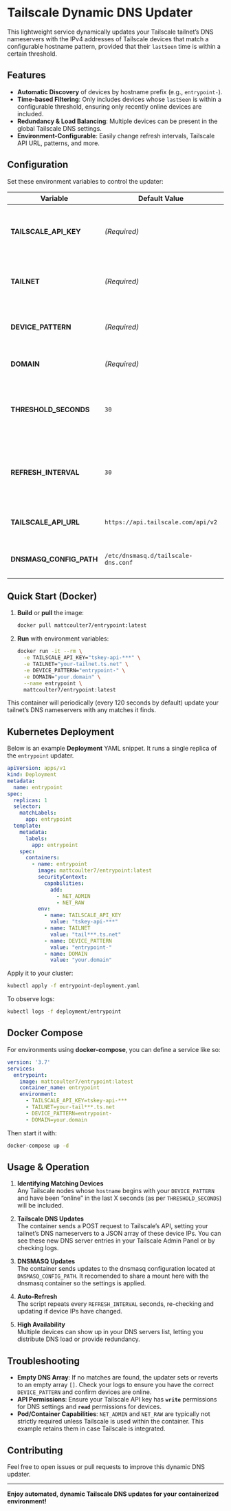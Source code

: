 # Tailscale Dynamic DNS Updater

This lightweight service dynamically updates your Tailscale tailnet’s DNS nameservers with the IPv4 addresses of Tailscale devices that match a configurable hostname pattern, provided that their `lastSeen` time is within a certain threshold.

## Features

- **Automatic Discovery** of devices by hostname prefix (e.g., `entrypoint-`).
- **Time-based Filtering**: Only includes devices whose `lastSeen` is within a configurable threshold, ensuring only recently online devices are included.
- **Redundancy & Load Balancing**: Multiple devices can be present in the global Tailscale DNS settings.
- **Environment-Configurable**: Easily change refresh intervals, Tailscale API URL, patterns, and more.

## Configuration

Set these environment variables to control the updater:

| Variable                | Default Value                           | Description                                                                                                      |
|-------------------------|-----------------------------------------|------------------------------------------------------------------------------------------------------------------|
| **TAILSCALE_API_KEY**   | *(Required)*                            | A Tailscale API key with permission to read device info and update DNS.                                          |
| **TAILNET**             | *(Required)*                            | Your Tailscale tailnet name, typically looks like `example.ts.net`.                                              |
| **DEVICE_PATTERN**      | *(Required)*                            | The hostname prefix used to filter devices (e.g., `entrypoint-`).                                       |
| **DOMAIN**              | *(Required)*                            | Domain register to to tailscale ip                                                                               |
| **THRESHOLD_SECONDS**   | `30`                                    | How many second old a device’s `lastSeen` can be to be considered online.                                        |
| **REFRESH_INTERVAL**    | `30`                                    | How many seconds to wait before re-checking devices and updating Tailscale DNS.                                  |
| **TAILSCALE_API_URL**   | `https://api.tailscale.com/api/v2`      | Tailscale API endpoint (rarely changed).                                                                         |
| **DNSMASQ_CONFIG_PATH** | `/etc/dnsmasq.d/tailscale-dns.conf`          | When tailscale DNSMASQ config mapping is saved to.                                                               |

## Quick Start (Docker)

1. **Build** or **pull** the image:
   ```bash
   docker pull mattcoulter7/entrypoint:latest
   ```
2. **Run** with environment variables:
   ```bash
   docker run -it --rm \
     -e TAILSCALE_API_KEY="tskey-api-***" \
     -e TAILNET="your-tailnet.ts.net" \
     -e DEVICE_PATTERN="entrypoint-" \
     -e DOMAIN="your.domain" \
     --name entrypoint \
     mattcoulter7/entrypoint:latest
   ```

This container will periodically (every 120 seconds by default) update your tailnet’s DNS nameservers with any matches it finds.

## Kubernetes Deployment

Below is an example **Deployment** YAML snippet. It runs a single replica of the `entrypoint` updater.

```yaml
apiVersion: apps/v1
kind: Deployment
metadata:
  name: entrypoint
spec:
  replicas: 1
  selector:
    matchLabels:
      app: entrypoint
  template:
    metadata:
      labels:
        app: entrypoint
    spec:
      containers:
        - name: entrypoint
          image: mattcoulter7/entrypoint:latest
          securityContext:
            capabilities:
              add:
                - NET_ADMIN
                - NET_RAW
          env:
            - name: TAILSCALE_API_KEY
              value: "tskey-api-***"
            - name: TAILNET
              value: "tail***.ts.net"
            - name: DEVICE_PATTERN
              value: "entrypoint-"
            - name: DOMAIN
              value: "your.domain"
```

Apply it to your cluster:

```bash
kubectl apply -f entrypoint-deployment.yaml
```

To observe logs:

```bash
kubectl logs -f deployment/entrypoint
```

## Docker Compose

For environments using **docker-compose**, you can define a service like so:

```yaml
version: '3.7'
services:
  entrypoint:
    image: mattcoulter7/entrypoint:latest
    container_name: entrypoint
    environment:
      - TAILSCALE_API_KEY=tskey-api-***
      - TAILNET=your-tail***.ts.net
      - DEVICE_PATTERN=entrypoint-
      - DOMAIN=your.domain
```

Then start it with:
```bash
docker-compose up -d
```

## Usage & Operation

1. **Identifying Matching Devices**  
   Any Tailscale nodes whose `hostname` begins with your `DEVICE_PATTERN` and have been “online” in the last X seconds (as per `THRESHOLD_SECONDS`) will be included.

2. **Tailscale DNS Updates**  
   The container sends a POST request to Tailscale’s API, setting your tailnet’s DNS nameservers to a JSON array of these device IPs. You can see these new DNS server entries in your Tailscale Admin Panel or by checking logs.

3. **DNSMASQ Updates**  
   The container sends updates to the dnsmasq configuration located at `DNSMASQ_CONFIG_PATH`. It recomended to share a mount here with the dnsmasq container so the settings is applied.

4. **Auto-Refresh**  
   The script repeats every `REFRESH_INTERVAL` seconds, re-checking and updating if device IPs have changed.

5. **High Availability**  
   Multiple devices can show up in your DNS servers list, letting you distribute DNS load or provide redundancy.

## Troubleshooting

- **Empty DNS Array**: If no matches are found, the updater sets or reverts to an empty array `[]`. Check your logs to ensure you have the correct `DEVICE_PATTERN` and confirm devices are online.
- **API Permissions**: Ensure your Tailscale API key has **`write`** permissions for DNS settings and **`read`** permissions for devices.
- **Pod/Container Capabilities**: `NET_ADMIN` and `NET_RAW` are typically not strictly required unless Tailscale is used within the container. This example retains them in case Tailscale is integrated.

## Contributing

Feel free to open issues or pull requests to improve this dynamic DNS updater.

---

**Enjoy automated, dynamic Tailscale DNS updates for your containerized environment!**
